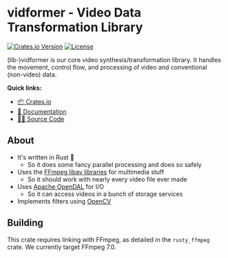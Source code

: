 # vidformer - Video Data Transformation Library

[![Crates.io Version](https://img.shields.io/crates/v/vidformer)](https://crates.io/crates/vidformer)
[![License](https://img.shields.io/badge/License-Apache%202.0-blue.svg)](https://github.com/ixlab/vidformer/blob/main/LICENSE)

(lib-)vidformer is our core video synthesis/transformation library.
It handles the movement, control flow, and processing of video and conventional (non-video) data.

**Quick links:**
* [📦 Crates.io](https://crates.io/crates/vidformer)
* [📘 Documentation](https://ixlab.github.io/vidformer/vidformer/)
* [🧑‍💻 Source Code](https://github.com/ixlab/vidformer/tree/main/vidformer/)

## About

* It's written in Rust 🦀
    * So it does some fancy parallel processing and does so safely
* Uses the [FFmpeg libav libraries](https://www.ffmpeg.org/documentation.html) for multimedia stuff
    * So it should work with nearly every video file ever made
* Uses [Apache OpenDAL](https://opendal.apache.org/) for I/O
    * So it can access videos in a bunch of storage services
* Implements filters using [OpenCV](https://opencv.org/)


## Building

This crate requires linking with FFmpeg, as detailed in the `rusty_ffmpeg` crate.
We currently target FFmpeg 7.0.
